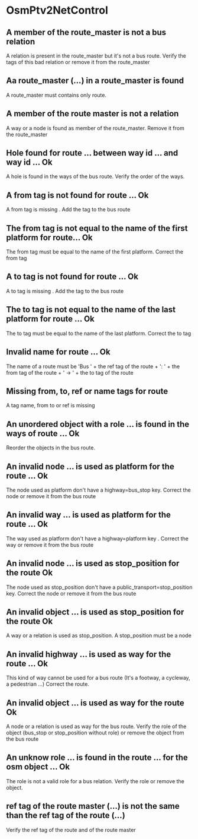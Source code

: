 # OsmPtv2NetControl

## A member of the route_master is not a bus relation

A relation is present in the route_master but it's not a bus route. Verify the tags of this bad relation or remove it from the route_master

## Aa route_master (...) in a route_master is found

A route_master must contains only route.  

## A member of the route master is not a relation

A way or a node is found as member of the route_master. Remove it from the route_master

## Hole found for route ... between way id ... and way id ... Ok

A hole is found in the ways of the bus route. Verify the order of the ways.

## A from tag is not found for route ... Ok

A from tag is missing . Add the tag to the bus route

## The from tag is not equal to the name of the first platform for route... Ok

The from tag must be equal to the name of the first platform. Correct the from tag

## A to tag is not found for route ... Ok

A to tag is missing . Add the tag to the bus route

## The to tag is not equal to the name of the last platform for route ... Ok

The to tag must be equal to the name of the last platform. Correct the to tag

## Invalid name for route ... Ok

The name of a route must be 'Bus ' + the ref tag of the route + ': ' + the from tag of the route + ' → ' + the to tag of the route

## Missing from, to, ref or name tags for route

A tag name, from to or ref is missing

## An unordered object with a role ... is found in the ways of route ... Ok

Reorder the objects in the bus route. 

## An invalid node ... is used as platform for the route ... Ok

The node used as platform don't have a highway=bus_stop key. Correct the node or remove it from the bus route

## An invalid way ... is used as platform for the route ... Ok

The way used as platform don't have a highway=platform key . Correct the way or remove it from the bus route

## An invalid node ... is used as stop_position for the route Ok

The node used as stop_position don't have a public_transport=stop_position key. Correct the node or remove it from the bus route

## An invalid object ... is used as stop_position for the route Ok

A way or a relation is used as stop_position. A stop_position must be a node

## An invalid highway ... is used as way for the route ... Ok

This kind of way cannot be used for a bus route (It's a footway, a cycleway, a pedestrian ...) Correct the route.

## An invalid object ... is used as way for the route Ok

A node or a relation is used as way for the bus route. Verify the role of the object (bus_stop or stop_position without role) or remove the object from the bus route

## An unknow role ... is found in the route ... for the osm object ... Ok

The role is not a valid role for a bus relation. Verify the role or remove the object.

## ref tag of the route master (...) is not the same than the ref tag of the route (...)

Verify the ref tag of the route and of the route master
